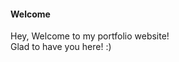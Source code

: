 #### Welcome
Hey, Welcome to my portfolio website! \
Glad to have you here! :)
<!-- 
<p>Esse projeto foi feito por: <strong>Thiago Silva Lopes</strong>, em 01/2022,</br>
tendo como base o <a href="https://www.youtube.com/watch?v=5RIFrZEjURA" target="_blank">tutorial</a>
do canal do Youtube: <a href="https://www.youtube.com/channel/UCgkDs77BoEhMIgRUB4MKrtQ" target="_blank">
Bedimcode</a>.</p>

## Demo: https://shagunz.github.io/portfolioApp/ -->
